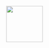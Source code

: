 <div id="header" align="center">
  <img src="https://em-content.zobj.net/thumbs/160/apple/285/man-technologist_1f468-200d-1f4bb.png" width="100"/>
</div>
